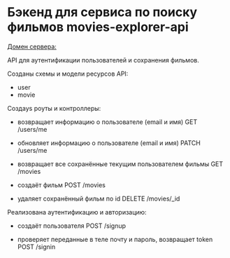 # Бэкенд для сервиса по поиску фильмов movies-explorer-api 
[Домен сервера:](https://api.movies-explorer-club.nomoredomains.xyz)


API для аутентификации пользователей и сохранения фильмов.

Созданы схемы и модели ресурсов API:

- user
- movie
  
Создаys роуты и контроллеры:

- возвращает информацию о пользователе (email и имя)
GET /users/me

- обновляет информацию о пользователе (email и имя)
PATCH /users/me

- возвращает все сохранённые текущим  пользователем фильмы
GET /movies

- создаёт фильм
POST /movies

- удаляет сохранённый фильм по id
DELETE /movies/_id

Реализована аутентификацию и авторизацию:

- создаёт пользователя
POST /signup

- проверяет переданные в теле почту и пароль, возвращает token
POST /signin
